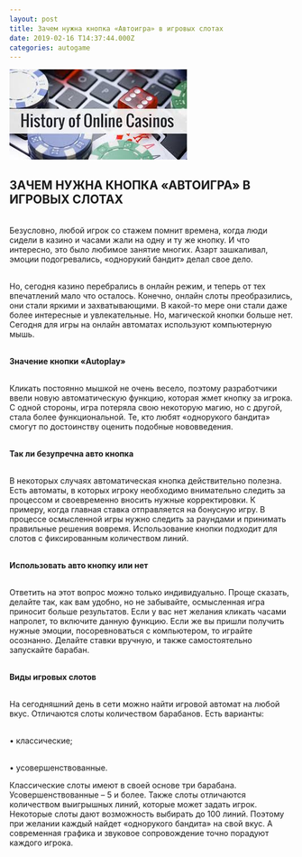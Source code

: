 ```yaml
---
layout: post
title: Зачем нужна кнопка «Автоигра» в игровых слотах 
date: 2019-02-16 T14:37:44.000Z
categories: autogame
---
```


<img src="/images/fulls/ocasino.jpg" class="fit image"> 

## ЗАЧЕМ НУЖНА КНОПКА «АВТОИГРА» В ИГРОВЫХ СЛОТАХ

<br>Безусловно, любой игрок со стажем помнит времена, когда люди сидели в казино и часами жали на одну и ту же кнопку. И что интересно, это было любимое занятие многих. Азарт зашкаливал, эмоции подогревались, «однорукий бандит» делал свое дело.

<br>Но, сегодня казино перебрались в онлайн режим, и теперь от тех впечатлений мало что осталось. Конечно, онлайн слоты преобразились, они стали яркими и захватывающими. В какой-то мере они стали даже более интересные и увлекательные. Но, магической кнопки больше нет. Сегодня для игры на онлайн автоматах используют компьютерную мышь.

<br><strong>Значение кнопки «Autoplay»</strong>

<br>Кликать постоянно мышкой не очень весело, поэтому разработчики ввели новую автоматическую функцию, которая жмет кнопку за игрока. С одной стороны, игра потеряла свою некоторую магию, но с другой, стала более функциональной. Те, кто любят «однорукого бандита» смогут по достоинству оценить подобные нововведения.

<br><strong>Так ли безупречна авто кнопка</strong>

<br>В некоторых случаях автоматическая кнопка действительно полезна. Есть автоматы, в которых игроку необходимо внимательно следить за процессом и своевременно вносить нужные корректировки. К примеру, когда главная ставка отправляется на бонусную игру. В процессе осмысленной игры нужно следить за раундами и принимать правильные решения вовремя. Использование кнопки подходит для слотов с фиксированным количеством линий.

<br><strong>Использовать авто кнопку или нет</strong>

<br>Ответить на этот вопрос можно только индивидуально. Проще сказать, делайте так, как вам удобно, но не забывайте, осмысленная игра приносит больше результатов. Если у вас нет желания кликать часами напролет, то включите данную функцию. Если же вы пришли получить нужные эмоции, посоревноваться с компьютером, то играйте осознанно. Делайте ставки вручную, и также самостоятельно запускайте барабан.

<br><strong>Виды игровых слотов</strong>

<br>На сегодняшний день в сети можно найти игровой автомат на любой вкус. Отличаются слоты количеством барабанов. Есть варианты:

<br>•	классические;

<br>•	усовершенствованные.

Классические слоты имеют в своей основе три барабана. Усовершенствованные – 5 и более. Также слоты отличаются количеством выигрышных линий, которые может задать игрок. Некоторые слоты дают возможность выбирать до 100 линий. Поэтому при желании каждый найдет «однорукого бандита» на свой вкус. А современная графика и звуковое сопровождение точно порадуют каждого игрока.
